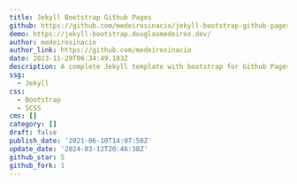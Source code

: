 ```yaml
---
title: Jekyll Bootstrap Github Pages
github: https://github.com/medeirosinacio/jekyll-bootstrap-github-pages
demo: https://jekyll-bootstrap.douglasmedeiros.dev/
author: medeirosinacio
author_link: https://github.com/medeirosinacio
date: 2023-11-29T06:34:49.103Z
description: A complete Jekyll template with bootstrap for Github Pages!
ssg:
  - Jekyll
css:
  - Bootstrap
  - SCSS
cms: []
category: []
draft: false
publish_date: '2021-06-10T14:07:50Z'
update_date: '2024-03-12T20:46:38Z'
github_star: 5
github_fork: 1
---
```

